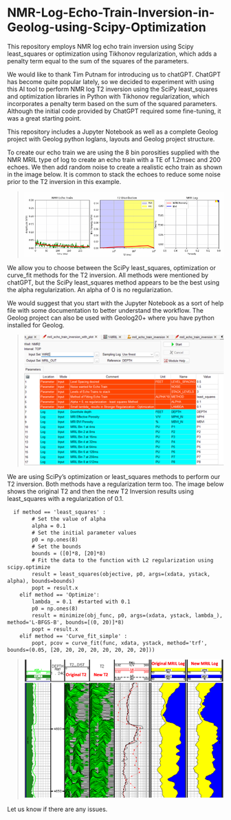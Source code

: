 # NMR-Log-Echo-Train-Inversion-in-Geolog-using-Scipy-Optimization
This repository employs NMR log echo train inversion using Scipy least_squares or optimization using Tikhonov regularization, which adds a penalty term equal to the sum of the squares of the parameters. 

We would like to thank Tim Putnam for introducing us to chatGPT. ChatGPT has become quite popular lately, so we decided to experiment with using this AI tool to perform NMR log T2 inversion using the SciPy least_squares and optimization libraries in Python with Tikhonov regularization, which incorporates a penalty term based on the sum of the squared parameters. Although the initial code provided by ChatGPT required some fine-tuning, it was a great starting point.

This repository includes a Jupyter Notebook as well as a complete Geolog project with Geolog python loglans, layouts and Geolog project structure.  

To create our echo train we are using the 8 bin porosities supplied with the NMR MRIL type of log to create an echo train with a TE of 1.2msec and 200 echoes. We then add random noise to create a realistic echo train as shown in the image below. It is common to stack the echoes to reduce some noise prior to the T2 inversion in this example.  

>![Geolog_Image](NMR_log.gif)

We allow you to choose between the SciPy least_squares, optimization or curve_fit methods for the T2 inversion. All methods were mentioned by chatGPT, but the SciPy least_squares method appears to be the best using the alpha regularization. An alpha of 0 is no regularization.  

We would suggest that you start with the Jupyter Notebook as a sort of help file with some documentation to better understand the workflow. The Geolog project can also be used with Geolog20+ where you have python installed for Geolog. 

>![Geolog_Image](Geolog_loglan.png)

We are using SciPy’s optimization or least_squares methods to perform our T2 inversion. Both methods have a regularization term too. The image below shows the original T2 and then the new T2 Inversion results using least_squares with a regularization of 0.1. 


      if method == 'least_squares' : 
            # Set the value of alpha
            alpha = 0.1
            # Set the initial parameter values
            p0 = np.ones(8)
            # Set the bounds
            bounds = ([0]*8, [20]*8)
            # Fit the data to the function with L2 regularization using scipy.optimize
            result = least_squares(objective, p0, args=(xdata, ystack, alpha), bounds=bounds)
            popt = result.x    
        elif method == 'Optimize':
            lambda_ = 0.1  #started with 0.1
            p0 = np.ones(8)
            result = minimize(obj_func, p0, args=(xdata, ystack, lambda_), method='L-BFGS-B', bounds=[(0, 20)]*8)
            popt = result.x
        elif method == 'Curve_fit_simple' : 
            popt, pcov = curve_fit(func, xdata, ystack, method='trf', bounds=(0.05, [20, 20, 20, 20, 20, 20, 20, 20]))        
        

>![Geolog_Image](results.png)

Let us know if there are any issues. 
